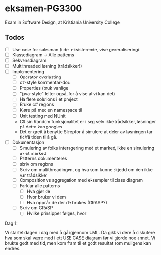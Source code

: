 # eksamen-PG3300
Exam in Software Design, at Kristiania University College

## Todos 
- [ ] Use case for salesman (i det eksisterende, vise generalisering)
- [ ] Klassediagram -> Alle patterns 
- [ ] Sekvensdiagram 
- [ ] Multithreaded løsning (trådsikker!)
- [ ] Implementering 
    - [ ] Operator overlasting 
    - [ ] c#-style kommentar-doc
    - [ ] Properties (bruk vanlige 
    - [ ] "java-style" felter også, for å vise at vi kan det)
    - [ ] Ha flere solutions i et project 
    - [ ] Bruke c# regions 
    - [ ] Kjøre på med en namespace til 
    - [ ] Unit testing med NUnit
    * C# sin Random funksjonalitet er i seg selv ikke trådsikker, løsninger på dette kan googles.
    * Det er greit å benytte Sleepfor å simulere at deler av løsningen tar tid/få tiden til å gå.
- [ ] Dokumentasjon
    - [ ] Simulering av folks interagering med et marked, ikke en simulering av et marked 
    - [ ] Patterns dokumenteres 
    - [ ] skriv om regions 
    - [ ] Skriv om multithreadingen, og hva som kunne skjedd om den ikke var trådsikker 
    - [ ] Composition vs aggregation med eksempler til class diagram 
    - [ ] Forklar alle patterns
        - [ ] Hva gjør de 
        - [ ] Hvor bruker vi dem 
        - [ ] Hva oppnår de der de brukes (GRASP?)
    - [ ] Skriv om GRASP 
        - [ ] Hvilke prinsipper følges, hvor 

Dag 1: 

Vi startet dagen i dag med å gå igjennom UML. Da gikk vi dere å diskutere hva som skal være med i ett USE CASE diagram før vi gjorde noe annet. Vi brukte godt med tid, men kom fram til et godt resultat som muligens kan endres.
